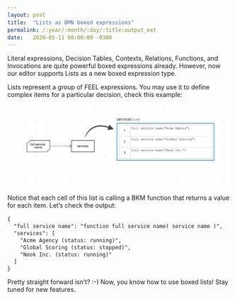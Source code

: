 ```yaml
---
layout: post
title:  "Lists as DMN boxed expressions"
permalink: /:year/:month/:day/:title:output_ext
date:   2020-05-11 00:00:00 -0300
---
```


Literal expressions, Decision Tables, Contexts, Relations, Functions, and Invocations are quite powerful boxed expressions already. However, now our editor supports Lists as a new boxed expression type.

Lists represent a group of FEEL expressions. You may use it to define complex items for a particular decision, check this example:

[![List boxed expression](/assets/lists-as-dmn-boxed-expressions.png "List boxed expression")](/assets/lists-as-dmn-boxed-expressions.png)

Notice that each cell of this list is calling a BKM function that returns a value for each item. Let’s check the output:

```
{
  "full service name": "function full service name( service name )",
  "services": [
    "Acme Agency (status: running)",
    "Global Scoring (status: stopped)",
    "Nook Inc. (status: running)"
  ]
}
```

Pretty straight forward isn’t? :-) Now, you know how to use boxed lists! Stay tuned for new features.
